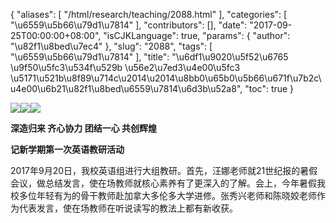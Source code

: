 {
    "aliases": [
        "/html/research/teaching/2088.html"
    ],
    "categories": [
        "\u6559\u5b66\u79d1\u7814"
    ],
    "contributors": [],
    "date": "2017-09-25T00:00:00+08:00",
    "isCJKLanguage": true,
    "params": {
        "author": "\u82f1\u8bed\u7ec4"
    },
    "slug": "2088",
    "tags": [
        "\u6559\u5b66\u79d1\u7814"
    ],
    "title": "\u6df1\u9020\u5f52\u6765 \u9f50\u5fc3\u534f\u529b \u56e2\u7ed3\u4e00\u5fc3 \u5171\u521b\u8f89\u714c\u2014\u2014\u8bb0\u65b0\u5b66\u671f\u7b2c\u4e00\u6b21\u82f1\u8bed\u6559\u7814\u6d3b\u52a8",
    "toc": true
}

![](https://cdn.tfls.online/mirror/full/96032dac88bc689b73e6cf96c6125dc1cf2e4d31.jpg)![](https://cdn.tfls.online/mirror/full/b7b63985e72ac0009711affe842abbc53b1d53ea.jpg)![](https://cdn.tfls.online/mirror/full/114ebd2ee2aa3724cad90f2226e5839e653245c3.jpg)







**深造归来 齐心协力 团结一心 共创辉煌**




**记新学期第一次英语教研活动**




2017年9月20日，我校英语组进行大组教研。首先，汪娜老师就21世纪报的暑假会议，做总结发言，使在场教师就核心素养有了更深入的了解。会上，今年暑假我校多位年轻有为的骨干教师赴加拿大多伦多大学进修。张秀兴老师和陈晓姣老师作为代表发言，使在场教师在听说读写的教法上都有新收获。



